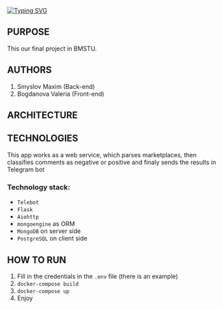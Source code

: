 [![Typing SVG](https://readme-typing-svg.herokuapp.com?font=Fira+Code&size=40&duration=4000&pause=1000&color=19F768&background=3925FF00&vCenter=true&width=435&lines=Our+Diploma+work;Enjoy+%3A3)](https://git.io/typing-svg)
## PURPOSE
This our final project in BMSTU.
## AUTHORS
1. Smyslov Maxim (Back-end)
2. Bogdanova Valeria (Front-end)
## ARCHITECTURE

## TECHNOLOGIES
This app works as a web service, which parses marketplaces, 
then classifies comments as negative or positive and finaly 
sends the results in Telegram bot

### Technology stack: 
  - `Telebot` 
  - `Flask` 
  - `Aiohttp`
  - `mongoengine` as ORM 
  - `MongoDB` on server side
  - `PostgreSQL` on client side
## HOW TO RUN
1. Fill in the credentials in the `.env` file (there is an example)
2. ```docker-compose build```
3. ```docker-compose up```
4. Enjoy


